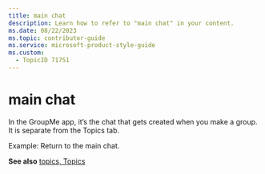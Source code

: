 ```yaml
---
title: main chat
description: Learn how to refer to "main chat" in your content.
ms.date: 08/22/2023
ms.topic: contributor-guide
ms.service: microsoft-product-style-guide
ms.custom:
  - TopicID 71751
---
```



# main chat

In the GroupMe app, it’s the chat that gets created when you make a group. It is separate from the Topics tab. 

Example: Return to the main chat.

**See also** [topics, Topics](~/teams-style-guide/a-z-word-list/t/topics-topics.md)

